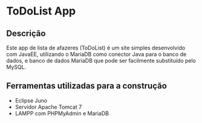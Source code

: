 # ToDoList App

## Descrição

Este app de lista de afazeres (ToDoList) é um site simples desenvolvido com JavaEE, utilizando o MariaDB como conector Java para o banco de dados, e banco de dados MariaDB que pode ser facilmente substituído pelo MySQL.

## Ferramentas utilizadas para a construção

- Eclipse Juno
- Servidor Apache Tomcat 7
- LAMPP com PHPMyAdmin e MariaDB
